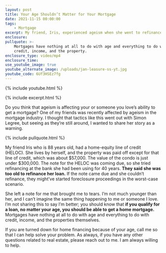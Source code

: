 ```yaml
---
layout: post
title: Your Age Shouldn’t Matter for Your Mortgage
date: 2021-11-15 00:00:00
tags:
    - Mortgage
excerpt: My friend, Iris, experienced ageism when she went to refinance her loan.
enclosure:
pullquote: >-
    Mortgages have nothing at all to do with age and everything to do with
    credit, income, and the property.
enclosure_type: video/mp4
enclosure_time:
use_youtube_image: true
youtube_alternate_image: /uploads/jan-leasure-ss-yt.jpg
youtube_code: 6Uf3HSEz7fg
---
```

{% include youtube.html %}

{% include excerpt.html %}

Do you think that ageism is affecting your or someone you love’s ability to get a mortgage? One of my friends was recently affected by ageism in the mortgage industry. I thought that tactics like this went out with Simon Legree, but seeing as they’re still around, I wanted to share her story as a warning.

{% include pullquote.html %}

My friend Iris who is 88 years old, had a home-equity line of credit (HELOC). She lives by herself, and the property was paid off except for that line of credit, which was about $57,000. The value of the condo is just under $300,000. The note for the HELOC was coming due, so she tried refinancing at the bank she had been using for 40 years. **They said she was too old to refinance her loan.** If the note came due and she couldn’t refinance, they might’ve started foreclosure proceedings in the worst-case scenario.

She left a note for me that brought me to tears. I’m not much younger than her, and I can’t imagine the same thing happening to me or someone I love. I’m not sharing this to say I’m better; you should know that **if you qualify for a loan, no matter your age, you should be able to get a home mortgage.** Mortgages have nothing at all to do with age and everything to do with credit, income, and the properties themselves.

If you are turned down for home financing because of your age, call me so that I can help solve your problem. As always, if you have any other questions related to real estate, please reach out to me. I am always willing to help.
